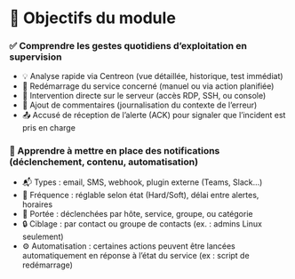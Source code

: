 # 🎯 **Objectifs du module**

### ✅ Comprendre les **gestes quotidiens d’exploitation** en supervision

- 💡 Analyse rapide via Centreon (vue détaillée, historique, test immédiat)
- 🔁 Redémarrage du service concerné (manuel ou via action planifiée)
- 🔧 Intervention directe sur le serveur (accès RDP, SSH, ou console)
- 📝 Ajout de commentaires (journalisation du contexte de l’erreur)
- 📤 Accusé de réception de l’alerte (ACK) pour signaler que l’incident est pris en charge

### 🔔 Apprendre à **mettre en place des notifications** (déclenchement, contenu, automatisation)

- 📬 Types : email, SMS, webhook, plugin externe (Teams, Slack…)
- 🔁 Fréquence : réglable selon état (Hard/Soft), délai entre alertes, horaires
- 🧩 Portée : déclenchées par hôte, service, groupe, ou catégorie
- 🔒 Ciblage : par contact ou groupe de contacts (ex. : admins Linux seulement)
- ⚙️ Automatisation : certaines actions peuvent être lancées automatiquement en réponse à l’état du service (ex : script de redémarrage)
